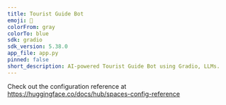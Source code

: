 ```yaml
---
title: Tourist Guide Bot
emoji: 🐠
colorFrom: gray
colorTo: blue
sdk: gradio
sdk_version: 5.38.0
app_file: app.py
pinned: false
short_description: AI-powered Tourist Guide Bot using Gradio, LLMs.
---
```


Check out the configuration reference at https://huggingface.co/docs/hub/spaces-config-reference
